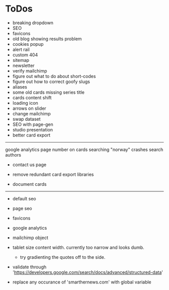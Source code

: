 # ToDos

- breaking dropdown
- SEO
- favicons
- old blog showing results problem
- cookies popup
- alert rail
- custom 404
- sitemap
- newsletter
- verify mailchimp
- figure out what to do about short-codes
- figure out how to correct goofy slugs
- aliases
- some old cards missing series title
- cards content shift
- loading icon
- arrows on slider
- change mailchimp
- swap dataset
- SEO with page-gen
- studio presentation
- better card export

---

google analytics
page number on cards
searching "norway" crashes search
authors

- contact us page

- remove redundant card export libraries
- document cards

---

- default seo
- page seo
- favicons
- google analytics
- mailchimp object

- tablet size content width. currently too narrow and looks dumb.

  - try gradienting the quotes off to the side.

- validate through 'https://developers.google.com/search/docs/advanced/structured-data'

- replace any occurance of 'smarthernews.com' with global variable
